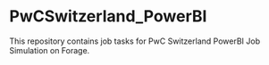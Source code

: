 # PwCSwitzerland_PowerBI
This repository contains job tasks for PwC Switzerland PowerBI Job Simulation on Forage.
